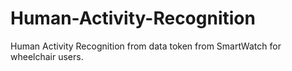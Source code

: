 # Human-Activity-Recognition
Human Activity Recognition from data token from SmartWatch for wheelchair users.
